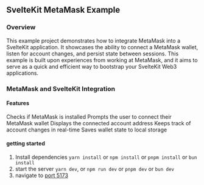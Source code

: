 ## SvelteKit MetaMask Example

### Overview

This example project demonstrates how to integrate MetaMask into a SvelteKit application. It showcases the ability to connect a MetaMask wallet, listen for account changes, and persist state between sessions. This example is built upon experiences from working at MetaMask, and it aims to serve as a quick and efficient way to bootstrap your SvelteKit Web3 applications.

### MetaMask and SvelteKit Integration

#### Features

Checks if MetaMask is installed
Prompts the user to connect their MetaMask wallet
Displays the connected account address
Keeps track of account changes in real-time
Saves wallet state to local storage

#### getting started

1. Install dependencies `yarn install` or `npm install` or `pnpm install` or `bun install`
2. start the server `yarn dev`, or `npm run dev` or `pnpm dev` or `bun dev`
3. navigate to [port 5173](http://127.0.0.1:5173/)

